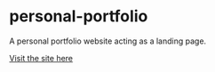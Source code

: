 # personal-portfolio
A personal portfolio website acting as a landing page.

[Visit the site here](https://ashish-krishna-k.github.io/personal-portfolio/)
